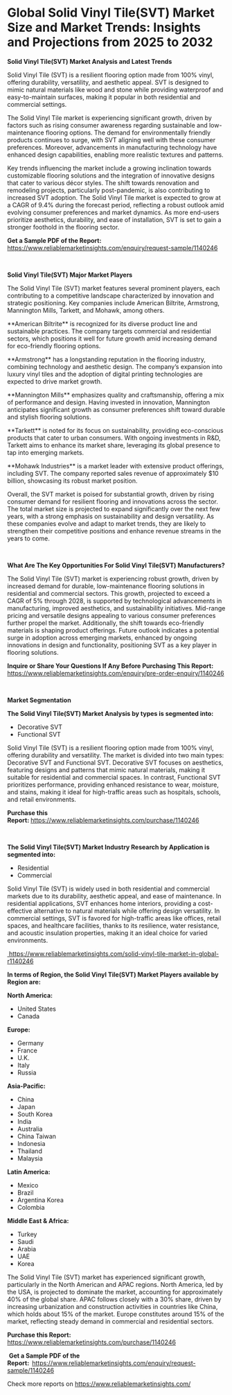 <p><h1>Global Solid Vinyl Tile(SVT) Market Size and Market Trends: Insights and Projections from 2025 to 2032</h1></p><p><strong>Solid Vinyl Tile(SVT) Market Analysis and Latest Trends</strong></p>
<p><p>Solid Vinyl Tile (SVT) is a resilient flooring option made from 100% vinyl, offering durability, versatility, and aesthetic appeal. SVT is designed to mimic natural materials like wood and stone while providing waterproof and easy-to-maintain surfaces, making it popular in both residential and commercial settings.</p><p>The Solid Vinyl Tile market is experiencing significant growth, driven by factors such as rising consumer awareness regarding sustainable and low-maintenance flooring options. The demand for environmentally friendly products continues to surge, with SVT aligning well with these consumer preferences. Moreover, advancements in manufacturing technology have enhanced design capabilities, enabling more realistic textures and patterns.</p><p>Key trends influencing the market include a growing inclination towards customizable flooring solutions and the integration of innovative designs that cater to various décor styles. The shift towards renovation and remodeling projects, particularly post-pandemic, is also contributing to increased SVT adoption. The Solid Vinyl Tile market is expected to grow at a CAGR of 9.4% during the forecast period, reflecting a robust outlook amid evolving consumer preferences and market dynamics. As more end-users prioritize aesthetics, durability, and ease of installation, SVT is set to gain a stronger foothold in the flooring sector.</p></p>
<p><strong>Get a Sample PDF of the Report:&nbsp;</strong> <a href="https://www.reliablemarketinsights.com/enquiry/request-sample/1140246?utm_campaign=3191&utm_medium=2&utm_source=Github&utm_content=ia&utm_term=25032025&utm_id=solid-vinyl-tilesvt">https://www.reliablemarketinsights.com/enquiry/request-sample/1140246</a></p>
<p>&nbsp;</p>
<p><strong>Solid Vinyl Tile(SVT) Major Market Players</strong></p>
<p><p>The Solid Vinyl Tile (SVT) market features several prominent players, each contributing to a competitive landscape characterized by innovation and strategic positioning. Key companies include American Biltrite, Armstrong, Mannington Mills, Tarkett, and Mohawk, among others.</p><p>**American Biltrite** is recognized for its diverse product line and sustainable practices. The company targets commercial and residential sectors, which positions it well for future growth amid increasing demand for eco-friendly flooring options. </p><p>**Armstrong** has a longstanding reputation in the flooring industry, combining technology and aesthetic design. The company’s expansion into luxury vinyl tiles and the adoption of digital printing technologies are expected to drive market growth. </p><p>**Mannington Mills** emphasizes quality and craftsmanship, offering a mix of performance and design. Having invested in innovation, Mannington anticipates significant growth as consumer preferences shift toward durable and stylish flooring solutions.</p><p>**Tarkett** is noted for its focus on sustainability, providing eco-conscious products that cater to urban consumers. With ongoing investments in R&D, Tarkett aims to enhance its market share, leveraging its global presence to tap into emerging markets.</p><p>**Mohawk Industries** is a market leader with extensive product offerings, including SVT. The company reported sales revenue of approximately $10 billion, showcasing its robust market position. </p><p>Overall, the SVT market is poised for substantial growth, driven by rising consumer demand for resilient flooring and innovations across the sector. The total market size is projected to expand significantly over the next few years, with a strong emphasis on sustainability and design versatility. As these companies evolve and adapt to market trends, they are likely to strengthen their competitive positions and enhance revenue streams in the years to come.</p></p>
<p>&nbsp;</p>
<p><strong>What Are The Key Opportunities For Solid Vinyl Tile(SVT) Manufacturers?</strong></p>
<p><p>The Solid Vinyl Tile (SVT) market is experiencing robust growth, driven by increased demand for durable, low-maintenance flooring solutions in residential and commercial sectors. This growth, projected to exceed a CAGR of 5% through 2028, is supported by technological advancements in manufacturing, improved aesthetics, and sustainability initiatives. Mid-range pricing and versatile designs appealing to various consumer preferences further propel the market. Additionally, the shift towards eco-friendly materials is shaping product offerings. Future outlook indicates a potential surge in adoption across emerging markets, enhanced by ongoing innovations in design and functionality, positioning SVT as a key player in flooring solutions.</p></p>
<p><strong>Inquire or Share Your Questions If Any Before Purchasing This Report:</strong> <a href="https://www.reliablemarketinsights.com/enquiry/pre-order-enquiry/1140246?utm_campaign=3191&utm_medium=2&utm_source=Github&utm_content=ia&utm_term=25032025&utm_id=solid-vinyl-tilesvt">https://www.reliablemarketinsights.com/enquiry/pre-order-enquiry/1140246</a></p>
<p>&nbsp;</p>
<p><strong>Market Segmentation</strong></p>
<p><strong>The Solid Vinyl Tile(SVT) Market Analysis by types is segmented into:</strong></p>
<p><ul><li>Decorative SVT</li><li>Functional SVT</li></ul></p>
<p><p>Solid Vinyl Tile (SVT) is a resilient flooring option made from 100% vinyl, offering durability and versatility. The market is divided into two main types: Decorative SVT and Functional SVT. Decorative SVT focuses on aesthetics, featuring designs and patterns that mimic natural materials, making it suitable for residential and commercial spaces. In contrast, Functional SVT prioritizes performance, providing enhanced resistance to wear, moisture, and stains, making it ideal for high-traffic areas such as hospitals, schools, and retail environments.</p></p>
<p><strong>Purchase this Report:&nbsp;</strong><a href="https://www.reliablemarketinsights.com/purchase/1140246?utm_campaign=3191&utm_medium=2&utm_source=Github&utm_content=ia&utm_term=25032025&utm_id=solid-vinyl-tilesvt">https://www.reliablemarketinsights.com/purchase/1140246</a></p>
<p>&nbsp;</p>
<p><strong>The Solid Vinyl Tile(SVT) Market Industry Research by Application is segmented into:</strong></p>
<p><ul><li>Residential</li><li>Commercial</li></ul></p>
<p><p>Solid Vinyl Tile (SVT) is widely used in both residential and commercial markets due to its durability, aesthetic appeal, and ease of maintenance. In residential applications, SVT enhances home interiors, providing a cost-effective alternative to natural materials while offering design versatility. In commercial settings, SVT is favored for high-traffic areas like offices, retail spaces, and healthcare facilities, thanks to its resilience, water resistance, and acoustic insulation properties, making it an ideal choice for varied environments.</p></p>
<p><a href="https://www.reliablemarketinsights.com/solid-vinyl-tile-market-in-global-r1140246?utm_campaign=3191&utm_medium=2&utm_source=Github&utm_content=ia&utm_term=25032025&utm_id=solid-vinyl-tilesvt">&nbsp;https://www.reliablemarketinsights.com/solid-vinyl-tile-market-in-global-r1140246</a></p>
<p><strong>In terms of Region, the Solid Vinyl Tile(SVT) Market Players available by Region are:</strong></p>
<p>
    <p> <strong> North America: </strong>
        <ul>
            <li>United States</li>
            <li>Canada</li>
        </ul>
        </p> 
    <p> <strong> Europe: </strong>
        <ul>
            <li>Germany</li>
            <li>France</li>
            <li>U.K.</li>
            <li>Italy</li>
            <li>Russia</li>
        </ul>
        </p> 
    <p> <strong> Asia-Pacific: </strong>
        <ul>
            <li>China</li>
            <li>Japan</li>
            <li>South Korea</li>
            <li>India</li>
            <li>Australia</li>
            <li>China Taiwan</li>
            <li>Indonesia</li>
            <li>Thailand</li>
            <li>Malaysia</li>
        </ul>
        </p> 
    <p> <strong> Latin America: </strong>
        <ul>
            <li>Mexico</li>
            <li>Brazil</li>
            <li>Argentina Korea</li>
            <li>Colombia</li>
        </ul>
        </p> 
    <p> <strong> Middle East & Africa: </strong>
        <ul>
            <li>Turkey</li>
            <li>Saudi</li>
            <li>Arabia</li>
            <li>UAE</li>
            <li>Korea</li>
        </ul>
    </p>
    </p>
<p><p>The Solid Vinyl Tile (SVT) market has experienced significant growth, particularly in the North American and APAC regions. North America, led by the USA, is projected to dominate the market, accounting for approximately 40% of the global share. APAC follows closely with a 30% share, driven by increasing urbanization and construction activities in countries like China, which holds about 15% of the market. Europe constitutes around 15% of the market, reflecting steady demand in commercial and residential sectors.</p></p>
<p><strong>Purchase this Report: </strong><a href="https://www.reliablemarketinsights.com/purchase/1140246?utm_campaign=3191&utm_medium=2&utm_source=Github&utm_content=ia&utm_term=25032025&utm_id=solid-vinyl-tilesvt">https://www.reliablemarketinsights.com/purchase/1140246</a></p>
<p>&nbsp;<strong>Get a Sample PDF of the Report:&nbsp;&nbsp;</strong><a href="https://www.reliablemarketinsights.com/enquiry/request-sample/1140246?utm_campaign=3191&utm_medium=2&utm_source=Github&utm_content=ia&utm_term=25032025&utm_id=solid-vinyl-tilesvt">https://www.reliablemarketinsights.com/enquiry/request-sample/1140246</a></p>
<p><strong></strong></p>
<p>Check more reports on <a href="https://www.reliablemarketinsights.com/?utm_campaign=3191&utm_medium=2&utm_source=Github&utm_content=ia&utm_term=25032025&utm_id=solid-vinyl-tilesvt">https://www.reliablemarketinsights.com/</a></p>